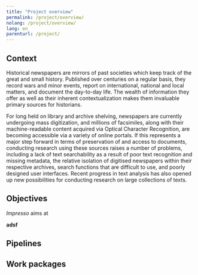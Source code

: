 ```yaml
---
title: "Project overview"
permalink: /project/overview/
nolang: /project/overview/
lang: en
parenturl: /project/
---
```



## Context


Historical newspapers are mirrors of past societies which keep track of the great and small history. Published over centuries on a regular basis, they record wars and minor events, report on international, national and local matters, and document the day-to-day life. The wealth of information they offer as well as their inherent contextualization makes them invaluable primary sources for historians.

For long held on library and archive shelving, newspapers are currently undergoing mass digitization, and millions of facsimiles, along with their machine-readable content acquired via Optical Character Recognition, are becoming accessible via a variety of online portals. If this represents a major step forward in terms of preservation of and access to documents, conducting research using these sources raises a number of problems, including a lack of text searchability as a result of poor text recognition and missing metadata, the relative isolation of digitised newspapers within their respective archives, search functions that are difficult to use, and poorly designed user interfaces. Recent progress in text analysis has also opened up new possibilities for conducting research on large collections of texts.

## Objectives

*Impresso* aims at

**adsf**


## Pipelines


## Work packages